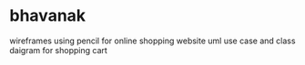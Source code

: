 # bhavanak
wireframes using pencil for online shopping website
uml use case and class daigram for shopping cart
